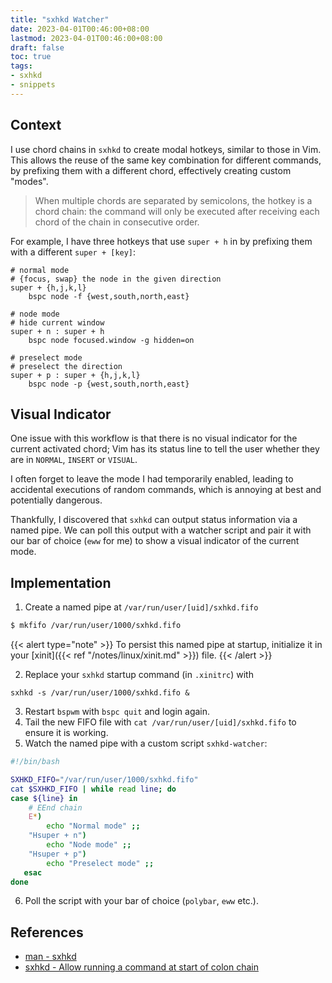 ```yaml
---
title: "sxhkd Watcher"
date: 2023-04-01T00:46:00+08:00
lastmod: 2023-04-01T00:46:00+08:00
draft: false
toc: true
tags:
- sxhkd
- snippets
---
```


## Context

I use chord chains in `sxhkd` to create modal hotkeys, similar to those in Vim.
This allows the reuse of the same key combination for different commands,
by prefixing them with a different chord, effectively creating custom "modes".

>When multiple chords are separated by semicolons, the hotkey is a chord chain:
>the command will only be executed after receiving each chord of the chain in
>consecutive order.

For example, I have three hotkeys that use `super + h` in by prefixing them with
a different `super + [key]`:

```
# normal mode
# {focus, swap} the node in the given direction
super + {h,j,k,l}
    bspc node -f {west,south,north,east}

# node mode
# hide current window
super + n : super + h
    bspc node focused.window -g hidden=on

# preselect mode
# preselect the direction
super + p : super + {h,j,k,l}
    bspc node -p {west,south,north,east}
```

## Visual Indicator

One issue with this workflow is that there is no visual indicator for the
current activated chord; Vim has its status line to tell the user whether they
are in `NORMAL`, `INSERT` or `VISUAL`.

I often forget to leave the mode I had temporarily enabled, leading to
accidental executions of random commands, which is annoying at best and
potentially dangerous.

Thankfully, I discovered that `sxhkd` can output status information via a named
pipe. We can poll this output with a watcher script and pair it with our bar of
choice (`eww` for me) to show a visual indicator of the current mode.

## Implementation

1. Create a named pipe at `/var/run/user/[uid]/sxhkd.fifo`

```bash
$ mkfifo /var/run/user/1000/sxhkd.fifo
```

{{< alert type="note" >}}
To persist this named pipe at startup, initialize it in your [xinit]({{< ref
"/notes/linux/xinit.md" >}}) file.
{{< /alert >}}

2. Replace your `sxhkd` startup command (in `.xinitrc`) with

```
sxhkd -s /var/run/user/1000/sxhkd.fifo &
```

3. Restart `bspwm`  with `bspc quit` and login again.
4. Tail the new FIFO file with `cat /var/run/user/[uid]/sxhkd.fifo` to ensure it
   is working.
5. Watch the named pipe with a custom script `sxhkd-watcher`:

```bash
#!/bin/bash

SXHKD_FIFO="/var/run/user/1000/sxhkd.fifo"
cat $SXHKD_FIFO | while read line; do
case ${line} in
    # EEnd chain
    E*)
        echo "Normal mode" ;;
    "Hsuper + n")
        echo "Node mode" ;;
    "Hsuper + p")
        echo "Preselect mode" ;;
   esac
done
```

6. Poll the script with your bar of choice (`polybar`, `eww` etc.).

## References
- [man - sxhkd](https://www.mankier.com/1/sxhkd)
- [sxhkd - Allow running a command at start of colon chain](https://github.com/baskerville/sxhkd/issues/140)
